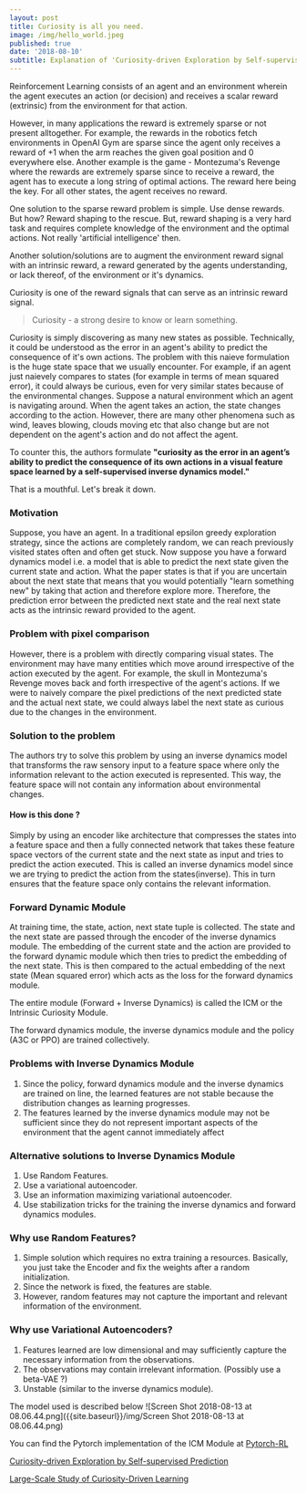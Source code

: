 ```yaml
---
layout: post
title: Curiosity is all you need.
image: /img/hello_world.jpeg
published: true
date: '2018-08-10'
subtitle: Explanation of 'Curiosity-driven Exploration by Self-supervised Prediction'
---
```

Reinforcement Learning consists of an agent and an environment wherein the agent executes an action (or decision) and receives a scalar reward (extrinsic) from the environment for that action.

However, in many applications the reward is extremely sparse or not present alltogether.
For example, the rewards in the robotics fetch environments in OpenAI Gym are sparse since the agent only receives a reward of +1 when the arm reaches the given goal position and 0 everywhere else.
Another example is the game - Montezuma's Revenge where the rewards are extremely sparse since to receive a reward, the agent has to execute a long string of optimal actions. The reward here being the key. For all other states, the agent receives no reward.

One solution to the sparse reward problem is simple. Use dense rewards. 
But how? 
Reward shaping to the rescue.
But, reward shaping is a very hard task and requires complete knowledge of the environment and the optimal actions. Not really 'artificial intelligence' then.

Another solution/solutions are to augment the environment reward signal with an intrinsic reward, a reward generated by the agents understanding, or lack thereof, of the environment or it's dynamics.

Curiosity is one of the reward signals that can serve as an intrinsic reward signal.

> Curiosity - a strong desire to know or learn something.

Curiosity is simply discovering as many new states as possible. 
Technically, it could be understood as the error in an agent's ability to predict the consequence of it's own actions.
The problem with this naieve formulation is the huge state space that we usually encounter. 
For example, if an agent just naievely compares to states (for example in terms of mean squared error), it could always be curious, even for very similar states because of the environmental changes. 
Suppose a natural environment which an agent is navigating around. When the agent takes an action, the state changes according to the action. However, there are many other phenomena such as wind, leaves blowing, clouds moving etc that also change but are not dependent on the agent's action and do not affect the agent.

To counter this, the authors formulate **"curiosity as the error in an agent’s ability to predict
the consequence of its own actions in a visual feature space learned by a self-supervised
inverse dynamics model."**

That is a mouthful. Let's break it down.

### Motivation
Suppose, you have an agent. In a traditional epsilon greedy exploration strategy, since the actions are completely random, we can reach previously visited states often and often get stuck. 
Now suppose you have a forward dynamics model i.e. a model that is able to predict the next state given the current state and action. What the paper states is that if you are uncertain about the next state that means that you would potentially "learn something new" by taking that action and therefore explore more. Therefore, the prediction error between the predicted next state and the real next state acts as the intrinsic reward provided to the agent.

### Problem with pixel comparison
However, there is a problem with directly comparing visual states. The environment may have many entities which move around irrespective of the action executed by the agent. For example, the skull in Montezuma's Revenge moves back and forth irrespective of the agent's actions. If we were to naively compare the pixel predictions of the next predicted state and the actual next state, we could always label the next state as curious due to the changes in the environment.

### Solution to the problem
The authors try to solve this problem by using an inverse dynamics model that transforms the raw sensory input to a feature space where only the information relevant to the action executed is represented. This way, the feature space will not contain any information about environmental changes. 
#### How is this done ?
Simply by using an encoder like architecture that compresses the states into a feature space and then a fully connected network that takes these feature space vectors of the current state and the next state as input and tries to predict the action executed. This is called an inverse dynamics model since we are trying to predict the action from the states(inverse). This in turn ensures that the feature space only contains the relevant information.

### Forward Dynamic Module
At training time, the state, action, next state tuple is collected. The state and the next state are passed through the encoder of the inverse dynamics module. The embedding of the current state and the action are provided to the forward dynamic module which then tries to predict the embedding of the next state. This is then compared to the actual embedding of the next state (Mean squared error) which acts as the loss for the forward dynamics module.

The entire module (Forward + Inverse Dynamics) is called the ICM or the Intrinsic Curiosity Module.

The forward dynamics module, the inverse dynamics module and the policy (A3C or PPO) are trained collectively. 

### Problems with Inverse Dynamics Module
1. Since the policy, forward dynamics module and the inverse dynamics are trained on line, the learned features are not stable because the distribution changes as learning progresses.
2. The features learned by the inverse dynamics module may not be sufficient since they do not represent important aspects of the environment that the agent cannot immediately affect

### Alternative solutions to Inverse Dynamics Module
1. Use Random Features.
2. Use a variational autoencoder.
3. Use an information maximizing variational autoencoder.
4. Use stabilization tricks for the training the inverse dynamics and forward dynamics modules.

### Why use Random Features?
1. Simple solution which requires no extra training a resources. Basically, you just take the 	    Encoder and fix the weights after a random initialization.
2. Since the network is fixed, the features are stable.
3. However, random features may not capture the important and relevant information of the environment.

### Why use Variational Autoencoders?
1. Features learned are low dimensional and may sufficiently capture the necessary information from the observations.
2. The observations may contain irrelevant information. (Possibly use a beta-VAE ?)
3. Unstable (similar to the inverse dynamics module).



The model used is described below 
![Screen Shot 2018-08-13 at 08.06.44.png]({{site.baseurl}}/img/Screen Shot 2018-08-13 at 08.06.44.png)



You can find the Pytorch implementation of the ICM Module at
[Pytorch-RL](https://github.com/navneet-nmk/pytorch-rl)

[ Curiosity-driven Exploration by Self-supervised Prediction](https://arxiv.org/abs/1705.05363)

[Large-Scale Study of Curiosity-Driven Learning](https://arxiv.org/pdf/1808.04355.pdf)
